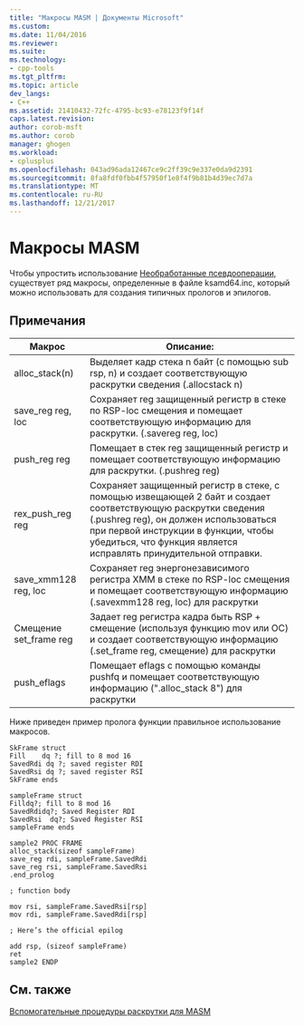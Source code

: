 ```yaml
---
title: "Макросы MASM | Документы Microsoft"
ms.custom: 
ms.date: 11/04/2016
ms.reviewer: 
ms.suite: 
ms.technology:
- cpp-tools
ms.tgt_pltfrm: 
ms.topic: article
dev_langs:
- C++
ms.assetid: 21410432-72fc-4795-bc93-e78123f9f14f
caps.latest.revision: 
author: corob-msft
ms.author: corob
manager: ghogen
ms.workload:
- cplusplus
ms.openlocfilehash: 043ad96ada12467ce9c2ff39c9e337e0da9d2391
ms.sourcegitcommit: 8fa8fdf0fbb4f57950f1e8f4f9b81b4d39ec7d7a
ms.translationtype: MT
ms.contentlocale: ru-RU
ms.lasthandoff: 12/21/2017
---
```

# <a name="masm-macros"></a>Макросы MASM
Чтобы упростить использование [Необработанные псевдооперации](../build/raw-pseudo-operations.md), существует ряд макросы, определенные в файле ksamd64.inc, который можно использовать для создания типичных прологов и эпилогов.  
  
## <a name="remarks"></a>Примечания  
  
|Макрос|Описание:|  
|-----------|-----------------|  
|alloc_stack(n)|Выделяет кадр стека n байт (с помощью sub rsp, n) и создает соответствующую раскрутки сведения (.allocstack n)|  
|save_reg reg, loc|Сохраняет reg защищенный регистр в стеке по RSP-loc смещения и помещает соответствующую информацию для раскрутки. (.savereg reg, loc)|  
|push_reg reg|Помещает в стек reg защищенный регистр и помещает соответствующую информацию для раскрутки. (.pushreg reg)|  
|rex_push_reg reg|Сохраняет защищенный регистр в стеке, с помощью извещающей 2 байт и создает соответствующую раскрутки сведения (.pushreg reg), он должен использоваться при первой инструкции в функции, чтобы убедиться, что функция является исправлять принудительной отправки.|  
|save_xmm128 reg, loc|Сохраняет reg энергонезависимого регистра XMM в стеке по RSP-loc смещения и помещает соответствующую информацию (.savexmm128 reg, loc) для раскрутки|  
|Смещение set_frame reg|Задает reg регистра кадра быть RSP + смещение (используя функцию mov или ОС) и создает соответствующую информацию (.set_frame reg, смещение) для раскрутки|  
|push_eflags|Помещает eflags с помощью команды pushfq и помещает соответствующую информацию (".alloc_stack 8") для раскрутки|  
  
 Ниже приведен пример пролога функции правильное использование макросов.  
  
```  
SkFrame struct   
Fill    dq ?; fill to 8 mod 16   
SavedRdi dq ?; saved register RDI   
SavedRsi dq ?; saved register RSI   
SkFrame ends  
  
sampleFrame struct  
Filldq?; fill to 8 mod 16  
SavedRdidq?; Saved Register RDI   
SavedRsi  dq?; Saved Register RSI  
sampleFrame ends  
  
sample2 PROC FRAME  
alloc_stack(sizeof sampleFrame)  
save_reg rdi, sampleFrame.SavedRdi  
save_reg rsi, sampleFrame.SavedRsi  
.end_prolog  
  
; function body  
  
mov rsi, sampleFrame.SavedRsi[rsp]  
mov rdi, sampleFrame.SavedRdi[rsp]  
  
; Here’s the official epilog  
  
add rsp, (sizeof sampleFrame)  
ret  
sample2 ENDP  
```  
  
## <a name="see-also"></a>См. также  
 [Вспомогательные процедуры раскрутки для MASM](../build/unwind-helpers-for-masm.md)